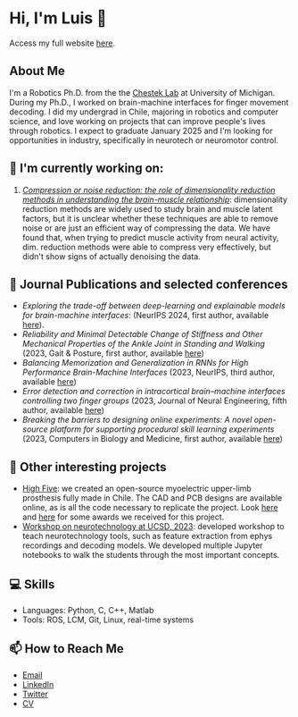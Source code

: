 # Hi, I'm Luis 👋

Access my full website [here](lhcubillos.github.io).

## About Me
I'm a Robotics Ph.D. from the the [Chestek Lab](https://chestekresearch.engin.umich.edu/) at University of Michigan. During my Ph.D., I worked on brain-machine interfaces for finger movement decoding. I did my undergrad in Chile, majoring in robotics and computer science, and love working on projects that can improve people's lives through robotics.
I expect to graduate January 2025 and I'm looking for opportunities in industry, specifically in neurotech or neuromotor control.

## 🔭 I'm currently working on:
1. [_Compression or noise reduction: the role of dimensionality reduction methods in understanding the brain-muscle relationship_](https://drive.google.com/file/d/1qzoZKnchd1lAl9XmRiMehS9bmmAmsGjF/view?usp=sharing): dimensionality reduction methods are widely used to study brain and muscle latent factors, but it is unclear whether these techniques are able to remove noise or are just an efficient way of compressing the data. We have found that, when trying to predict muscle activity from neural activity, dim. reduction methods were able to compress very effectively, but didn't show signs of actually denoising the data.

## 📃 Journal Publications and selected conferences
- _Exploring the trade-off between deep-learning and explainable models for brain-machine interfaces_: (NeurIPS 2024, first author, available [here](https://www.biorxiv.org/content/10.1101/2024.10.03.616126v1)). 
- _Reliability and Minimal Detectable Change of Stiffness and Other Mechanical Properties of the Ankle Joint in Standing and Walking_ (2023, Gait & Posture, first author, available [here](https://www.sciencedirect.com/science/article/pii/S0966636223014881))
- _Balancing Memorization and Generalization in RNNs for High Performance Brain-Machine Interfaces_ (2023, NeurIPS, third author, available [here](https://www.biorxiv.org/content/10.1101/2023.05.28.542435v1.full.pdf))
- _Error detection and correction in intracortical brain–machine interfaces controlling two finger groups_ (2023, Journal of Neural Engineering, fifth author, available [here](https://iopscience.iop.org/article/10.1088/1741-2552/acef95/meta))
- _Breaking the barriers to designing online experiments: A novel open-source platform for supporting procedural skill learning experiments_ (2023, Computers in Biology and Medicine, first author, available [here](https://www.sciencedirect.com/science/article/pii/S0010482523000926))

## 🚀 Other interesting projects
- [High Five](https://hackster.io/high-five/protesis-mioelectrica-de-mano-1159a1): we created an open-source myoelectric upper-limb prosthesis fully made in Chile. The CAD and PCB designs are available online, as is all the code necessary to replicate the project. Look [here](https://brainchile.cl/generacion/high-five/) and [here](https://jumpchile.com/ganador/high-five/) for some awards we received for this project.
- [Workshop on neurotechnology at UCSD, 2023](https://github.com/chesteklab/EFRI-workshop-2023): developed workshop to teach neurotechnology tools, such as feature extraction from ephys recordings and decoding models. We developed multiple Jupyter notebooks to walk the students through the most important concepts.

## 💻 Skills
- Languages: Python, C, C++, Matlab
- Tools: ROS, LCM, Git, Linux, real-time systems

## 📫 How to Reach Me
- [Email](mailto:lhcubill@umich.edu)
- [LinkedIn](https://www.linkedin.com/in/lhcubillos/)
- [Twitter](https://twitter.com/lhcubillosg)
- [CV](https://drive.google.com/file/d/1LufFgk7v4F_rXWycc2AMXim5a_rxO5X9/view?usp=sharing)


<!--
**lhcubillos/lhcubillos** is a ✨ _special_ ✨ repository because its `README.md` (this file) appears on your GitHub profile.

Here are some ideas to get you started:

- 🔭 I’m currently working on ...
- 🌱 I’m currently learning ...
- 👯 I’m looking to collaborate on ...
- 🤔 I’m looking for help with ...
- 💬 Ask me about ...
- 📫 How to reach me: ...
- 😄 Pronouns: ...
- ⚡ Fun fact: ...
-->
